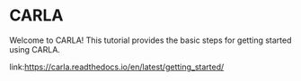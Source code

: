 # CARLA
Welcome to CARLA! This tutorial provides the basic steps for getting started using CARLA.


link:https://carla.readthedocs.io/en/latest/getting_started/
